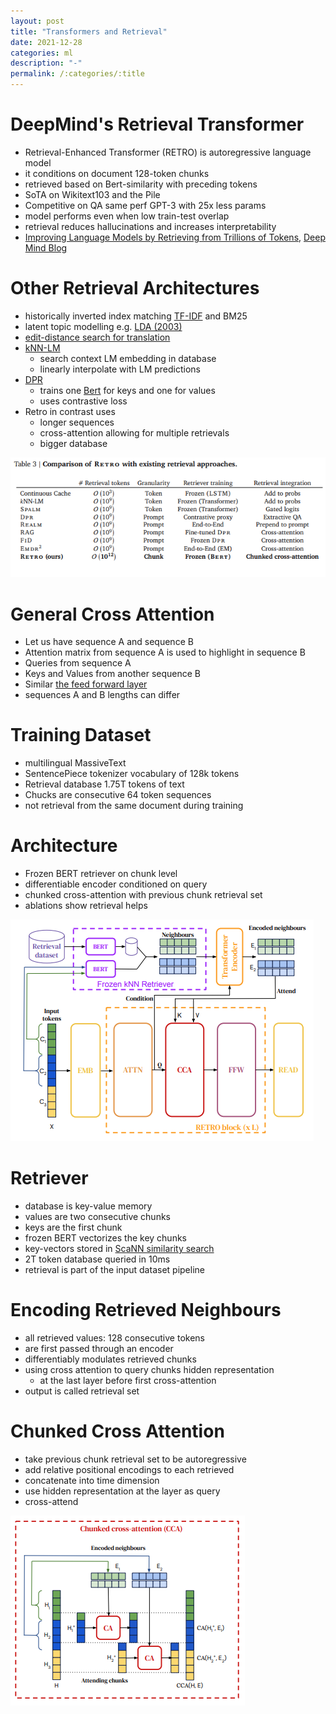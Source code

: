 ```yaml
---
layout: post
title: "Transformers and Retrieval"
date: 2021-12-28
categories: ml
description: "-"
permalink: /:categories/:title
---
```


# DeepMind's Retrieval Transformer
- Retrieval-Enhanced Transformer (RETRO) is autoregressive language model
- it conditions on document 128-token chunks
- retrieved based on Bert-similarity with preceding tokens
- SoTA on Wikitext103 and the Pile 
- Competitive on QA same perf GPT-3 with 25x less params
- model performs even when low train-test overlap
- retrieval reduces hallucinations and increases interpretability
- [Improving Language Models by Retrieving from Trillions of Tokens](https://arxiv.org/pdf/2112.04426v1.pdf), [Deep Mind Blog](https://deepmind.com/research/publications/2021/improving-language-models-by-retrieving-from-trillions-of-tokens)


# Other Retrieval Architectures
- historically inverted index matching [TF-IDF](https://en.wikipedia.org/wiki/Tf%E2%80%93idf) and BM25
- latent topic modelling e.g. [LDA (2003)](https://www.jmlr.org/papers/volume3/blei03a/blei03a.pdf)
- [edit-distance search for translation](https://arxiv.org/pdf/1705.07267.pdf)
- [kNN-LM](https://openreview.net/forum?id=HklBjCEKvH)
  - search context LM embedding in database
  - linearly interpolate with LM predictions
- [DPR](https://aclanthology.org/2020.emnlp-main.550.pdf)
  - trains one [Bert](https://arxiv.org/pdf/1706.03762.pdf) for keys and one for values
  - uses contrastive loss
- Retro in contrast uses
  - longer sequences
  - cross-attention allowing for multiple retrievals
  - bigger database

![retrieval transformer comparison](../images/retrieval-transformer-comparison.png)


# General Cross Attention
- Let us have sequence A and sequence B
- Attention matrix from sequence A is used to highlight in sequence B
- Queries from sequence A
- Keys and Values from another sequence B
- Similar [the feed forward layer](/ml/Feed-Forward-Self-Attendion-Key-Value-Memory)
- sequences A and B lengths can differ


# Training Dataset
- multilingual MassiveText
- SentencePiece tokenizer vocabulary of 128k tokens
- Retrieval database 1.75T tokens of text
- Chucks are consecutive 64 token sequences
- not retrieval from the same document during training

 
# Architecture
- Frozen BERT retriever on chunk level
- differentiable encoder conditioned on query
- chunked cross-attention with previous chunk retrieval set 
- ablations show retrieval helps

![retriever transformer achitecture](../images/retriever-transformer-architecture.png)


# Retriever
- database is key-value memory
- values are two consecutive chunks
- keys are the first chunk
- frozen BERT vectorizes the key chunks
- key-vectors stored in [ScaNN similarity search](https://github.com/google-research/google-research/tree/master/scann)
- 2T token database queried in 10ms
- retrieval is part of the input dataset pipeline


# Encoding Retrieved Neighbours
- all retrieved values: 128 consecutive tokens
- are first passed through an encoder
- differentiably modulates retrieved chunks
- using cross attention to query chunks hidden representation
  - at the last layer before first cross-attention
- output is called retrieval set


# Chunked Cross Attention
- take previous chunk retrieval set to be autoregressive
- add relative positional encodings to each retrieved 
- concatenate into time dimension
- use hidden representation at the layer as query
- cross-attend 

![retrieval transformer](../images/retrieval-transformer-cross-attention.png)


